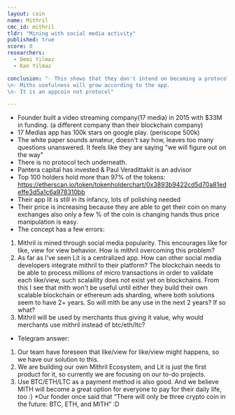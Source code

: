 ```yaml
---
layout: coin
name: Mithril
cmc_id: mithril
tldr: "Mining with social media activity"
published: true
score: 0
researchers:
  - Demi Yilmaz
  - Kan Yilmaz

conclusion: "- This shows that they don't intend on becoming a protocol but creating a new social network. Where if they can migrate their old users it'll be a start.
\n- Miths usefulness will grow according to the app.
\n- It is an appcoin not protocol"

---
```


- Founder built a video streaming company(17 media) in 2015 with $33M in funding. (a different company than their blockchain company)
- 17 Medias app has 100k stars on google play. (periscope 500k)
- The white paper sounds amateur, doesn't say how, leaves too many questions unanswered. It feels like they are saying "we will figure out on the way"
- There is no protocol tech underneath.
- Pantera capital has invested & Paul Veradittakit is an advisor
- Top 100 holders hold more than 97% of the tokens: https://etherscan.io/token/tokenholderchart/0x3893b9422cd5d70a81edeffe3d5a1c6a978310bb
- Their app lit is still in its infancy, lots of polishing needed
- Their price is increasing because they are able to get their coin on many exchanges also only a few % of the coin is changing hands thus price manipulation is easy.
- The concept has a few errors:
1. Mithril is mined through social media popularity. This encourages like for like, view for view behavior. How is mithril overcoming this problem?
2. As far as I've seen Lit is a centralized app. How can other social media developers integrate mithril to their platform? The blockchain needs to be able to process millions of micro transactions in order to validate each like/view, such scalaility does not exist yet on blockchains. From this I see that mith won't be useful until either they build their own scalable blockchain or ethereum ads sharding, where both solutions seem to have 2+ years. So will mith be any use in the next 2 years? If so what?
3. Mithril will be used by merchants thus giving it value, why would merchants use mithril instead of btc/eth/ltc?
- Telegram answer:
1. Our team have foreseen that  like/view for like/view might happens, so we have our solution to this.
2. We are building our own Mithril Ecosystem, and Lit is just the first product for it, so currently we are focusing on our to-do projects.
3. Use BTC/ETH/LTC as a payment method is also good. And we believe MITH will become  a great option for everyone to pay for their daily life, too :)
*Our fonder once said that “There will only be three crypto coin in the future: BTC, ETH, and MITH” :D
